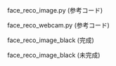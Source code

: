 face_reco_image.py (参考コード)

face_reco_webcam.py (参考コード)

face_reco_image_black (完成)

face_reco_image_black (未完成)

